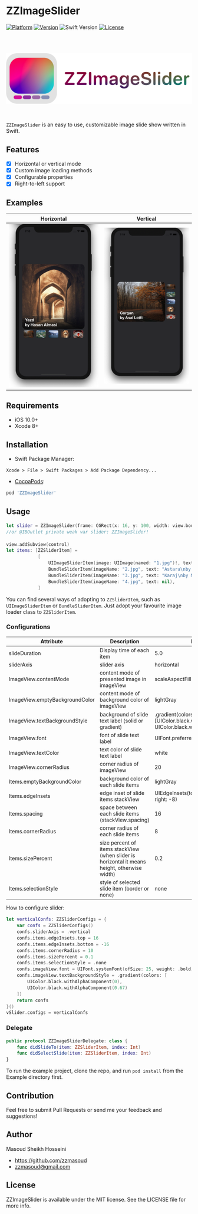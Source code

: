 # ZZImageSlider
[![Platform](https://img.shields.io/cocoapods/p/ZZImageSlider.svg?style=flat)](http://cocoapods.org/pods/ZZImageSlider)
[![Version](https://img.shields.io/cocoapods/v/ZZImageSlider.svg?style=flat)](http://cocoapods.org/pods/ZZImageSlider)
![Swift Version](https://img.shields.io/badge/Swift-v5-orange)
[![License](https://img.shields.io/cocoapods/l/ZZImageSlider.svg?style=flat)](http://cocoapods.org/pods/ZZImageSlider)

<br />
<br />
<p align="center">
  <img src="Assets/logo-transparent-bg.png" />
</p>
<br />

`ZZImageSlider` is an easy to use, customizable image slide show written in Swift.

## Features

- [x] Horizontal or vertical mode
- [x] Custom image loading methods
- [x] Configurable properties
- [x] Right-to-left support

## Examples

Horizontal                 |  Vertical
:-------------------------:|:-------------------------:
![](Assets/h-demo.png)     |  ![](Assets/v-demo.png)

## Requirements

- iOS 10.0+
- Xcode 8+

## Installation

- Swift Package Manager:
```
Xcode > File > Swift Packages > Add Package Dependency...
```

- [CocoaPods](http://cocoapods.org):
```ruby
pod 'ZZImageSlider'
```

## Usage

```swift
let slider = ZZImageSlider(frame: CGRect(x: 16, y: 100, width: view.bounds.width - 32.0, height: 450))
//or @IBOutlet private weak var slider: ZZImageSlider!

view.addSubview(control)
let items: [ZZSliderItem] =
            [
                UIImageSliderItem(image: UIImage(named: "1.jpg")!, text: "Gorgan\nby Asal Lotfi"),
                BundleSliderItem(imageName: "2.jpg", text: "Astara\nby Moeen Zamani"),
                BundleSliderItem(imageName: "3.jpg", text: "Karaj\nby Majid Hajiloo"),
                BundleSliderItem(imageName: "4.jpg", text: nil),
            ]
```

You can find several ways of adopting to `ZZSliderItem`, such as `UIImageSliderItem` or `BundleSliderItem`. Just adopt your favourite image loader class to `ZZSliderItem`.

### Configurations
| Attribute        | Description      | Default value  |
| ------------- |-------------| -----|
| slideDuration      | Display time of each item    | 5.0 |
| sliderAxis      | slider axis    | horizontal |
| ImageView.contentMode      | content mode of presented image in imageView    | scaleAspectFill |
| ImageView.emptyBackgroundColor      | content mode of background color of imageView    | lightGray |
| ImageView.textBackgroundStyle      | background of slide text label (solid or gradient)    | .gradient(colors: [UIColor.black.withAlphaComponent(0), UIColor.black.withAlphaComponent(0.45)]) |
| ImageView.font | font of slide text label | UIFont.preferredFont(forTextStyle: .body) |
| ImageView.textColor | text color of slide text label | white |
| ImageView.cornerRadius | corner radius of imageView | 20 |
| Items.emptyBackgroundColor | background color of each slide items | lightGray |
| Items.edgeInsets | edge inset of slide items stackView | UIEdgeInsets(top: 8, left: 8, bottom: -8, right: -8) |
| Items.spacing | space between each slide items (stackView.spacing) | 16 |
| Items.cornerRadius | corner radius of each slide items | 8 |
| Items.sizePercent | size percent of items stackView (when slider is horizontal it means height, otherwise width) | 0.2 |
| Items.selectionStyle | style of selected slide item (border or none) | none |

How to configure slider:
```swift
let verticalConfs: ZZSliderConfigs = {
    var confs = ZZSliderConfigs()
    confs.sliderAxis = .vertical
    confs.items.edgeInsets.top = 16
    confs.items.edgeInsets.bottom = -16
    confs.items.cornerRadius = 10
    confs.items.sizePercent = 0.1
    confs.items.selectionStyle = .none
    confs.imageView.font = UIFont.systemFont(ofSize: 25, weight: .bold)
    confs.imageView.textBackgroundStyle = .gradient(colors: [
        UIColor.black.withAlphaComponent(0),
        UIColor.black.withAlphaComponent(0.67)
    ])
    return confs
}()
vSlider.configs = verticalConfs

```
### Delegate
```swift
public protocol ZZImageSliderDelegate: class {
    func didSlideTo(item: ZZSliderItem, index: Int)
    func didSelectSlide(item: ZZSliderItem, index: Int)
}
```
To run the example project, clone the repo, and run `pod install` from the
Example directory first.


## Contribution

Feel free to submit Pull Requests or send me your feedback and suggestions!

## Author

Masoud Sheikh Hosseini

- https://github.com/zzmasoud
- zzmasoud@gmail.com

## License

ZZImageSlider is available under the MIT license. See the LICENSE file
for more info.